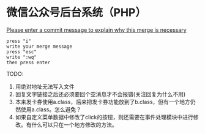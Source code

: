 # 微信公众号后台系统（PHP）



[Please enter a commit message to explain why this merge is necessary](http://stackoverflow.com/questions/19085807/please-enter-a-commit-message-to-explain-why-this-merge-is-necessary-especially)  

    press "i"
    write your merge message
    press "esc"
    write ":wq"
    then press enter

TODO:
1. 用绝对地址无法写入文件
2. 回复文字链接之后还必须要回个空消息才不会报错(关注回复为什么不用)
3. 本来发卡券使用a.class，后来把发卡券功能放到了b.class，但有一个地方仍然使用a.class。怎么避免？
4. 如果自定义菜单数据中修改了click的按钮，则还需要在事件处理模块中进行修改。有什么可以只在一个地方修改的方法。